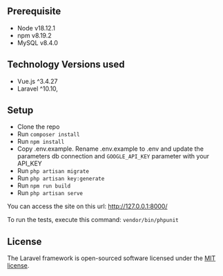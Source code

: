 ## Prerequisite

-   Node v18.12.1
-   npm v8.19.2
-   MySQL v8.4.0

## Technology Versions used

-   Vue.js ^3.4.27
-   Laravel ^10.10,

## Setup

-   Clone the repo
-   Run `composer install`
-   Run `npm install`
-   Copy .env.example. Rename .env.example to .env and update the parameters db connection and `GOOGLE_API_KEY` parameter with your API_KEY
-   Run `php artisan migrate`
-   Run `php artisan key:generate`
-   Run `npm run build`
-   Run `php artisan serve`

You can access the site on this url: http://127.0.0.1:8000/

To run the tests, execute this command: `vendor/bin/phpunit`

## License

The Laravel framework is open-sourced software licensed under the [MIT license](https://opensource.org/licenses/MIT).
